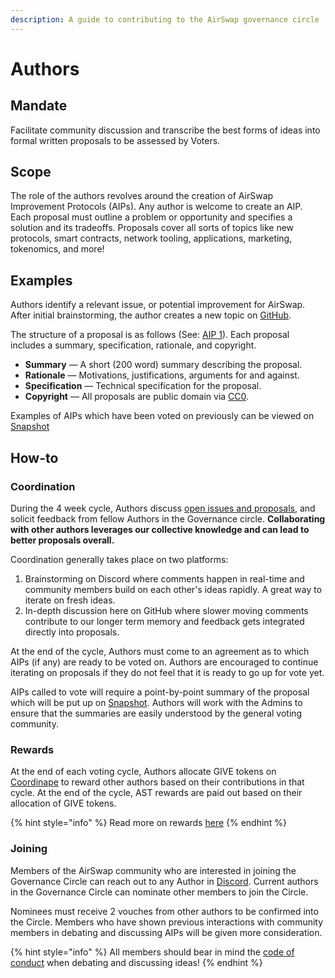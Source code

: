 ```yaml
---
description: A guide to contributing to the AirSwap governance circle
---
```


# Authors

## Mandate

Facilitate community discussion and transcribe the best forms of ideas into formal written proposals to be assessed by Voters.

## Scope

The role of the authors revolves around the creation of AirSwap Improvement Protocols \(AIPs\). Any author is welcome to create an AIP. Each proposal must outline a problem or opportunity and specifies a solution and its tradeoffs. Proposals cover all sorts of topics like new protocols, smart contracts, network tooling, applications, marketing, tokenomics, and more!

## Examples

Authors identify a relevant issue, or potential improvement for AirSwap. After initial brainstorming, the author creates a new topic on [GitHub](https://github.com/airswap/airswap-aips/issues).

The structure of a proposal is as follows \(See: [AIP 1](https://github.com/airswap/airswap-aips/issues/1/31)\). Each proposal includes a summary, specification, rationale, and copyright.

* **Summary** — A short \(200 word\) summary describing the proposal.
* **Rationale** — Motivations, justifications, arguments for and against.
* **Specification** — Technical specification for the proposal.
* **Copyright** — All proposals are public domain via [CC0](https://creativecommons.org/publicdomain/zero/1.0/).

Examples of AIPs which have been voted on previously can be viewed on [Snapshot](https://snapshot.org/#/vote.airswap.eth)

## How-to

### Coordination

During the 4 week cycle, Authors discuss [open issues and proposals](https://github.com/airswap/airswap-aips/issues), and solicit feedback from fellow Authors in the Governance circle. **Collaborating with other authors leverages our collective knowledge and can lead to better proposals overall.**

Coordination generally takes place on two platforms:

1. Brainstorming on Discord where comments happen in real-time and community members build on each other's ideas rapidly. A great way to iterate on fresh ideas.
2. In-depth discussion here on GitHub where slower moving comments contribute to our longer term memory and feedback gets integrated directly into proposals.

At the end of the cycle, Authors must come to an agreement as to which AIPs \(if any\) are ready to be voted on. Authors are encouraged to continue iterating on proposals if they do not feel that it is ready to go up for vote yet.

AIPs called to vote will require a point-by-point summary of the proposal which will be put up on [Snapshot](https://snapshot.org/#/vote.airswap.eth). Authors will work with the Admins to ensure that the summaries are easily understood by the general voting community.

### Rewards

At the end of each voting cycle, Authors allocate GIVE tokens on [Coordinape](https://coordinape.com/) to reward other authors based on their contributions in that cycle. At the end of the cycle, AST rewards are paid out based on their allocation of GIVE tokens.

{% hint style="info" %}
Read more on rewards [here](rewards.md)
{% endhint %}

### Joining

Members of the AirSwap community who are interested in joining the Governance Circle can reach out to any Author in [Discord](https://chat.airswap.io). Current authors in the Governance Circle can nominate other members to join the Circle.

Nominees must receive 2 vouches from other authors to be confirmed into the Circle. Members who have shown previous interactions with community members in debating and discussing AIPs will be given more consideration.

{% hint style="info" %}
All members should bear in mind the [code of conduct](../code-of-conduct.md) when debating and discussing ideas!
{% endhint %}

